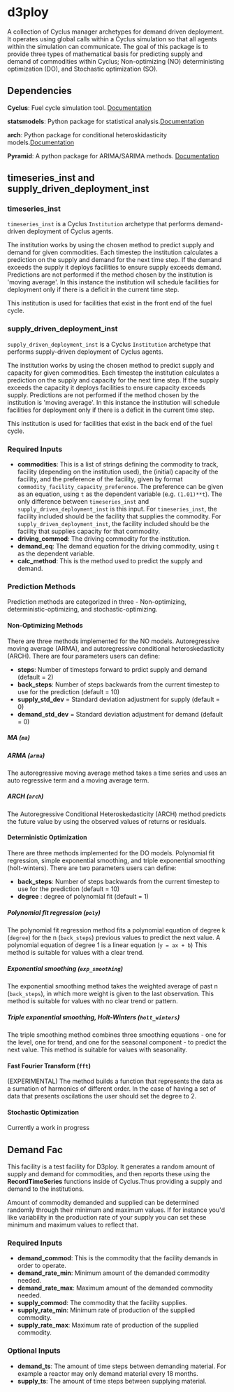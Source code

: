 # d3ploy
A collection of Cyclus manager archetypes for demand driven deployment. It operates using
global calls within a Cyclus simulation so that all agents within the simulation
can communicate. The goal of this package is to provide three types of mathematical
basis for predicting supply and demand of commodities within Cyclus; Non-optimizing (NO)
deterministing optimization (DO), and Stochastic optimization (SO). 

## Dependencies
**Cyclus**: Fuel cycle simulation tool. [Documentation](fuelcycle.org)

**statsmodels**: Python package for statistical analysis.[Documentation](https://www.statsmodels.org/stable/index.html)

**arch**: Python package for conditional heteroskidasticity models.[Documentation](https://arch.readthedocs.io/en/latest/index.html)

**Pyramid**: A python package for ARIMA/SARIMA methods. [Documentation](https://www.alkaline-ml.com/pyramid/index.html)


## timeseries_inst and supply_driven_deployment_inst

### timeseries_inst
`timeseries_inst` is a  Cyclus `Institution` archetype that performs demand-driven
deployment of Cyclus agents.

The institution works by using the chosen method to predict supply and 
demand for given commodities. Each timestep the institution calculates a prediction
on the supply and demand for the next time step. If the demand exceeds the
supply it deploys facilities to ensure supply exceeds demand. Predictions are not
performed if the method chosen by the institution is 'moving average'. In this instance
the institution will schedule facilities for deployment only if there is a 
deficit in the current time step. 

This institution is used for facilities that exist in the front end of the fuel cycle. 

### supply_driven_deployment_inst 
`supply_driven_deployment_inst` is a  Cyclus `Institution` archetype that performs supply-driven
deployment of Cyclus agents.

The institution works by using the chosen method to predict supply and 
capacity for given commodities. Each timestep the institution calculates a prediction
on the supply and capacity for the next time step. If the supply exceeds the
capacity it deploys facilities to ensure capacity exceeds supply. Predictions are not
performed if the method chosen by the institution is 'moving average'. In this instance
the institution will schedule facilities for deployment only if there is a 
deficit in the current time step. 

This institution is used for facilities that exist in the back end of the fuel cycle. 

### Required Inputs
- **commodities**: This is a list of strings defining the commodity to track, facility (depending on the institution used),
 the (initial) capacity of the facility, and the preference of the facility, given by format `commodity_facility_capacity_preference`. 
 The preference can be given as an equation, using `t` as the dependent variable (e.g. `(1.01)**t`). The only difference between `timeseries_inst` 
 and `supply_driven_deployment_inst` is this input. For `timeseries_inst`, the facility included should be the facility that supplies the commodity.
 For `supply_driven_deployment_inst`, the facility included should be the facility that supplies capacity for that commodity. 
- **driving_commod**: The driving commodity for the institution.
- **demand_eq**:  The demand equation for the driving commodity, using `t` as the dependent variable.
- **calc_method**: This is the method used to predict the supply and demand.


### Prediction Methods
Prediction methods are categorized in three - Non-optimizing, deterministic-optimizing,
and stochastic-optimizing.

#### Non-Optimizing Methods
There are three methods implemented for the NO models. Autoregressive
moving average (ARMA), and autoregressive conditional heteroskedasticity (ARCH).
There are four parameters users can define:
- **steps**: Number of timesteps forward to prdict supply and demand (default = 2)
- **back_steps**: Number of steps backwards from the current timestep to use for the prediction (default = 10)
- **supply_std_dev** = Standard deviation adjustment for supply (default = 0)
- **demand_std_dev** = Standard deviation adjustment for demand  (default = 0)

##### MA (`ma`)


##### ARMA (`arma`)
The autoregressive moving average method takes a time series and uses an 
auto regressive term and a moving average term. 


##### ARCH (`arch`)
The Autoregressive Conditional Heteroskedasticity (ARCH) method predicts the
future value by using the observed values of returns or residuals.

#### Deterministic Optimization
There are three methods implemented for the DO models. Polynomial fit regression,
simple exponential smoothing, and triple exponential smoothing (holt-winters).
There are two parameters users can define:
- **back_steps**: Number of steps backwards from the current timestep to use for the prediction (default = 10)
- **degree** : degree of polynomial fit (default = 1)

##### Polynomial fit regression (`poly`)
The polynomial fit regression method fits a polynomial equation of
degree k (`degree`) for the  n (`back_steps`) previous values to predict the next value.
A polynomial equation of degree 1 is a linear equation (`y = ax + b`)
This method is suitable for values with a clear trend. 

##### Exponential smoothing (`exp_smoothing`)
The exponential smoothing method takes the weighted average of past n (`back_steps`),
in which more weight is given to the last observation.
This method is suitable for values with no clear trend or pattern.

##### Triple exponential smoothing, Holt-Winters (`holt_winters`)
The triple smoothing method combines three smoothing equations -
one for the level, one for trend, and one for the seasonal component -
to predict the next value. This method is suitable for values with
seasonality.

#### Fast Fourier Transform (`fft`)
(EXPERIMENTAL)
The method builds a function that represents the data as a sumation of harmonics of different order. In the case of having a set of data that presents oscilations the user should set the degree to 2.

#### Stochastic Optimization
Currently a work in progress


## Demand Fac
This facility is a test facility for D3ploy. It generates a random amount of
supply and demand for commodities, and then reports these using the 
**RecordTimeSeries** functions inside of Cyclus.Thus providing a supply and
demand to the institutions.

Amount of commodity demanded and supplied can be determined randomly through
their minimum and maximum values. If for instance you'd like variability in
the production rate of your supply you can set these minimum and maximum 
values to reflect that. 

### Required Inputs 
- **demand_commod**: This is the commodity that the facility demands in order to
operate. 
- **demand_rate_min**: Minimum amount of the demanded commodity needed. 
- **demand_rate_max**: Maximum amount of the demanded commodity needed.
- **supply_commod**: The commodity that the facility supplies. 
- **supply_rate_min**: Minimum rate of production of the supplied commodity.
- **supply_rate_max**: Maximum rate of production of the supplied commodity.

### Optional Inputs
- **demand_ts**: The amount of time steps between demanding material. For
example a reactor may only demand material every 18 months.
- **supply_ts**: The amount of time steps between supplying material.

